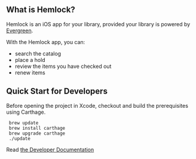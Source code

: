 What is Hemlock?
----------------
Hemlock is an iOS app for your library, provided your library is powered by [Evergreen](http://evergreen-ils.org/).

With the Hemlock app, you can:
* search the catalog
* place a hold
* review the items you have checked out
* renew items

Quick Start for Developers
--------------------------
Before opening the project in Xcode, checkout and build the prerequisites using Carthage.

```
 brew update
 brew install carthage
 brew upgrade carthage
 ./update
```

Read [the Developer Documentation](Documentation/README.md)
